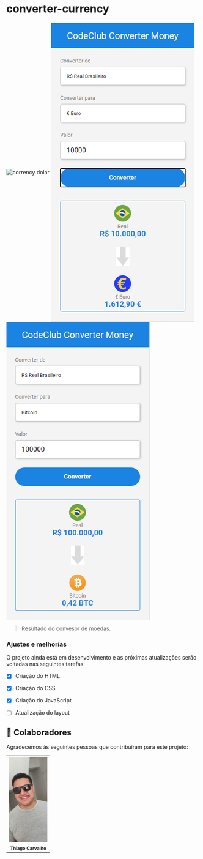 # converter-currency

<img src="Dólar.png" alt = "corrency dolar" align="center"> 
<img src="euro.png" alt = "corrency euro" align="center">
<img src="bitcoin.png" alt = "corrency bitcoin" align="center">


<br>

> Resultado do convesor de moedas.
### Ajustes e melhorias

O projeto ainda está em desenvolvimento e as próximas atualizações serão voltadas nas seguintes tarefas:

- [x] Criação do HTML 
- [x] Criação do CSS
- [x] Criação do JavaScript
- [ ] Atualização do layout


## 🤝 Colaboradores

Agradecemos às seguintes pessoas que contribuíram para este projeto:

<table>
  <tr>
    <td align="center">
      <a href="https://www.linkedin.com/in/thiago-de-abreu/">
        <img src="images\eu.jpeg" width="100px;" alt="foto do Thiago"><br>
        <sub>
          <b>Thiago Carvalho</b>
        </sub>
      </a>
    </td>
  </tr>
</table>

